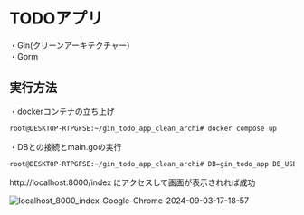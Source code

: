 # TODOアプリ

・Gin(クリーンアーキテクチャー)  
・Gorm  

## 実行方法

・dockerコンテナの立ち上げ  
```bash
root@DESKTOP-RTPGFSE:~/gin_todo_app_clean_archi# docker compose up
```
  
・DBとの接続とmain.goの実行  
```bash
root@DESKTOP-RTPGFSE:~/gin_todo_app_clean_archi# DB=gin_todo_app DB_USER=root DB_PASSWORD=password DB_HOST=localhost DB_PORT=3306 go run .
```
  
http://localhost:8000/index にアクセスして画面が表示されれば成功  

![localhost_8000_index-Google-Chrome-2024-09-03-17-18-57](https://github.com/user-attachments/assets/eb2a841c-49c5-471c-bec4-0a63f68fd521)
